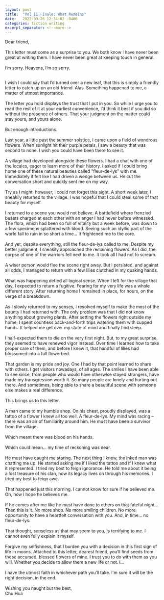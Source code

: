 ```yaml
---
layout: post
title:  "Vol II Finale: What Remains"
date:   2022-03-26 12:34:02 -0400
categories: fiction writing
excerpt_separator: <!--more-->
---
```


Dear friend,<br>
<br>
This letter must come as a surprise to you. We both know I have never been great at writing them. I have never been great at keeping touch in general.<br>
<br>
I’m sorry. Heavens, I’m so sorry.<br>
<br>
<!--more-->

I wish I could say that I’d turned over a new leaf, that this is simply a friendly letter to catch up on an old friend. Alas. Something happened to me, a matter of utmost importance.<br>
<br>
The letter you hold displays the trust that I put in you. So while I urge you to read the rest of it at your earliest convenience, I’d think it best if you did so without the presence of others. That your judgment on the matter could stay yours, and yours alone.<br>
<br>
But enough introductions.<br>
<br>
Last year, a little past the summer solstice, I came upon a field of wondrous flowers. When sunlight hit their purple petals, I saw a beauty that was second to none. I wish you could have been there to see it.<br>
<br>
A village had developed alongside these flowers. I had a chat with one of the locales, eager to learn more of their history. I asked if I could bring home one of these natural beauties called "fleur-de-lys" with me. Immediately it felt like I had driven a wedge between us. He cut the conversation short and quickly sent me on my way.<br>
<br>
Try as I might, however, I could not forget this sight. A short week later, I sneakily returned to the village. I was hopeful that I could steal some of that beauty for myself.<br>
<br>
I returned to a scene you would not believe. A battlefield where frenzied beasts charged at each other with an anger I had never before witnessed. The flora, which had been so full of vitality but a week before, was down to a few specimens splattered with blood. Seeing such an idyllic part of the world fall to ruin in so short a time… It frightened me to the core.<br>
<br>
And yet, despite everything, still the fleur-de-lys called to me. Despite my better judgment, I sneakily approached the remaining flowers. As I did, the corpse of one of the warriors fell next to me. It took all I had not to scream.<br>
<br>
A wiser person would flee the scene right away. But I persisted, and against all odds, I managed to return with a few lilies clutched in my quaking hands.<br>
<br>
What was happening defied all logical sense. When I left for the village that day, I expected to return a fugitive. Fearing for my very life was a whole different story. After returning home I remained in place, for hours, on the verge of a breakdown.<br>
<br>
As I slowly returned to my senses, I resolved myself to make the most of the bounty I had returned with. The only problem was that I did not know anything about growing plants. After setting the flowers right outside my home, I spent countless back-and-forth trips watering them with cupped hands. It helped me get over my state of mind and finally find sleep.<br>
<br>
I half-expected them to die on the very first night. But, to my great surprise, they seemed to have renewed vigor instead. Over time I learned how to take proper care of them, and before I knew it, that handful of lilies had blossomed into a full flowerbed.<br>
<br>
That garden is my pride and joy. One I had by that point learned to share with others. I get visitors nowadays, of all ages. The smiles I have been able to see since, from people who would have otherwise stayed strangers, have made my transgression worth it. So many people are lonely and hurting out there. And sometimes, being able to share a beautiful scene with someone else makes a real difference.<br>
<br>
This brings us to this letter.<br>
<br>
A man came to my humble shop. On his chest, proudly displayed, was a tattoo of a flower I knew all too well. A fleur-de-lys. My mind was racing – there was an air of familiarity around him. He must have been a survivor from the village.<br>
<br>
Which meant there was blood on his hands.<br>
<br>
Which could mean… my time of reckoning was near.<br>
<br>
He must have caught me staring. The next thing I knew, the inked man was chatting me up. He started asking me if I liked the tattoo and if I knew what it represented. I tried my best to feign ignorance. He told me about it being a lost treasure of his clan, how its legacy lives on through his memories. I tried my best to feign awe.<br>
<br>
That happened just this morning. I cannot know for sure if he believed me. Oh, how I hope he believes me.<br>
<br>
If he comes after me like he must have done to others on that fateful night… Then this is it. No more shop. No more smiling children. No more opportunity to have a heartfelt conversation with you. And, in time… no fleur-de-lys.<br>
<br>
That thought, senseless as that may seem to you, is terrifying to me. I cannot even fully explain it myself.<br>
<br>
Forgive my selfishness, that I burden you with a decision in this first sign of life in moons. Attached to this letter, dearest friend, you’ll find seeds from these accursed, blessed flowers of mine. I trust you to do with them as you will. Whether you decide to allow them a new life or not. I...<br>
<br>
I have the utmost faith in whichever path you’ll take. I'm sure it will be the right decision, in the end.<br>
<br>
Wishing you naught but the best,<br>
Chu Hua